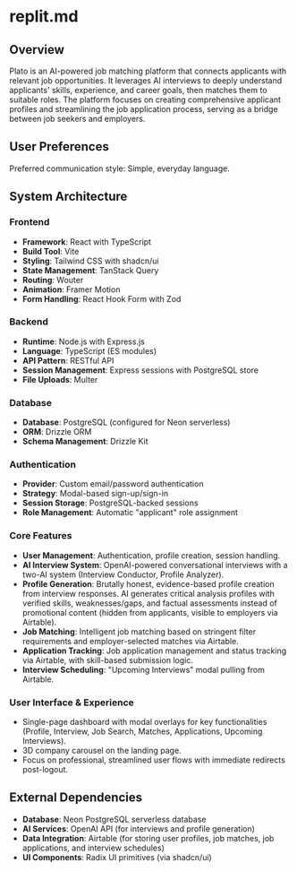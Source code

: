 # replit.md

## Overview
Plato is an AI-powered job matching platform that connects applicants with relevant job opportunities. It leverages AI interviews to deeply understand applicants' skills, experience, and career goals, then matches them to suitable roles. The platform focuses on creating comprehensive applicant profiles and streamlining the job application process, serving as a bridge between job seekers and employers.

## User Preferences
Preferred communication style: Simple, everyday language.

## System Architecture

### Frontend
- **Framework**: React with TypeScript
- **Build Tool**: Vite
- **Styling**: Tailwind CSS with shadcn/ui
- **State Management**: TanStack Query
- **Routing**: Wouter
- **Animation**: Framer Motion
- **Form Handling**: React Hook Form with Zod

### Backend
- **Runtime**: Node.js with Express.js
- **Language**: TypeScript (ES modules)
- **API Pattern**: RESTful API
- **Session Management**: Express sessions with PostgreSQL store
- **File Uploads**: Multer

### Database
- **Database**: PostgreSQL (configured for Neon serverless)
- **ORM**: Drizzle ORM
- **Schema Management**: Drizzle Kit

### Authentication
- **Provider**: Custom email/password authentication
- **Strategy**: Modal-based sign-up/sign-in
- **Session Storage**: PostgreSQL-backed sessions
- **Role Management**: Automatic "applicant" role assignment

### Core Features
- **User Management**: Authentication, profile creation, session handling.
- **AI Interview System**: OpenAI-powered conversational interviews with a two-AI system (Interview Conductor, Profile Analyzer).
- **Profile Generation**: Brutally honest, evidence-based profile creation from interview responses. AI generates critical analysis profiles with verified skills, weaknesses/gaps, and factual assessments instead of promotional content (hidden from applicants, visible to employers via Airtable).
- **Job Matching**: Intelligent job matching based on stringent filter requirements and employer-selected matches via Airtable.
- **Application Tracking**: Job application management and status tracking via Airtable, with skill-based submission logic.
- **Interview Scheduling**: "Upcoming Interviews" modal pulling from Airtable.

### User Interface & Experience
- Single-page dashboard with modal overlays for key functionalities (Profile, Interview, Job Search, Matches, Applications, Upcoming Interviews).
- 3D company carousel on the landing page.
- Focus on professional, streamlined user flows with immediate redirects post-logout.

## External Dependencies

- **Database**: Neon PostgreSQL serverless database
- **AI Services**: OpenAI API (for interviews and profile generation)
- **Data Integration**: Airtable (for storing user profiles, job matches, job applications, and interview schedules)
- **UI Components**: Radix UI primitives (via shadcn/ui)